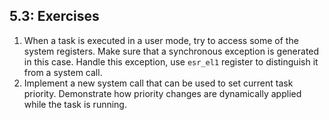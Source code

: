 ## 5.3: Exercises

1. When a task is executed in a user mode, try to access some of the system registers. Make sure that a synchronous exception is generated in this case. Handle this exception, use `esr_el1` register to distinguish it from a system call.
1. Implement a new system call that can be used to set current task priority. Demonstrate how priority changes are dynamically applied while the task is running. 
